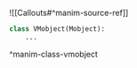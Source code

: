 
![[Callouts#^manim-source-ref]]

```python
class VMobject(Mobject):
	...
```
^manim-class-vmobject
